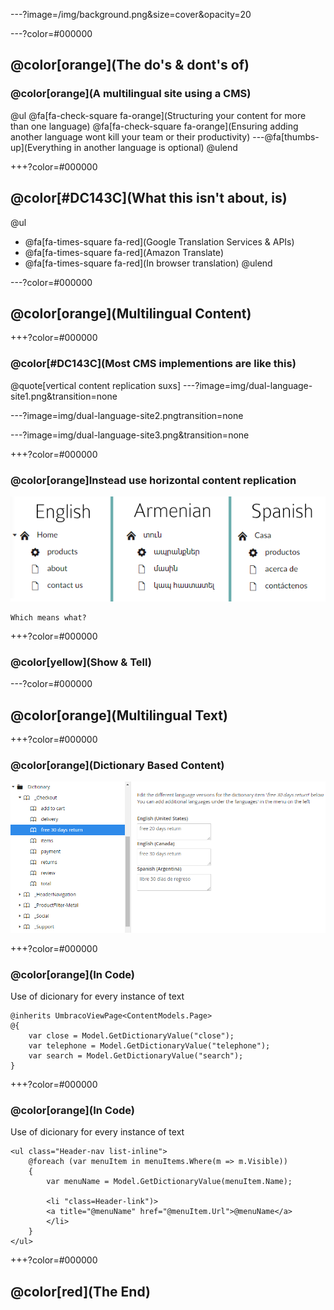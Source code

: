 ---?image=/img/background.png&size=cover&opacity=20

---?color=#000000
## @color[orange](The do's & dont's of)
### @color[orange](A multilingual site using a CMS)

@ul
 @fa[fa-check-square fa-orange](Structuring your content for more than one language)
 @fa[fa-check-square fa-orange](Ensuring adding another language wont kill your team or their productivity)
 ---@fa[thumbs-up](Everything in another language is optional)
@ulend

+++?color=#000000
## @color[#DC143C](What this isn't about, is)

@ul
 - @fa[fa-times-square fa-red](Google Translation Services & APIs)
 - @fa[fa-times-square fa-red](Amazon Translate)
 - @fa[fa-times-square fa-red](In browser translation)
@ulend

---?color=#000000
## @color[orange](Multilingual Content)

+++?color=#000000
### @color[#DC143C](Most CMS implementions are like this)
@quote[vertical content replication suxs]
---?image=img/dual-language-site1.png&transition=none

---?image=img/dual-language-site2.pngtransition=none

---?image=img/dual-language-site3.png&transition=none

+++?color=#000000
### @color[orange]Instead use horizontal content replication

![Logo](img/dual-language-site.png)

    Which means what?

+++?color=#000000
### @color[yellow](Show & Tell)

---?color=#000000
## @color[orange](Multilingual Text)

+++?color=#000000
### @color[orange](Dictionary Based Content)

![Logo](img/dictionary.png)


+++?color=#000000
### @color[orange](In Code)

Use of dicionary for every instance of text
```
@inherits UmbracoViewPage<ContentModels.Page>
@{
    var close = Model.GetDictionaryValue("close");
    var telephone = Model.GetDictionaryValue("telephone");
    var search = Model.GetDictionaryValue("search");
}
```

+++?color=#000000
### @color[orange](In Code)

Use of dicionary for every instance of text
```
<ul class="Header-nav list-inline">
    @foreach (var menuItem in menuItems.Where(m => m.Visible))
    {
        var menuName = Model.GetDictionaryValue(menuItem.Name);

        <li "class=Header-link")>
        <a title="@menuName" href="@menuItem.Url">@menuName</a>
        </li>
    }
</ul>
```

+++?color=#000000
## @color[red](The End)
